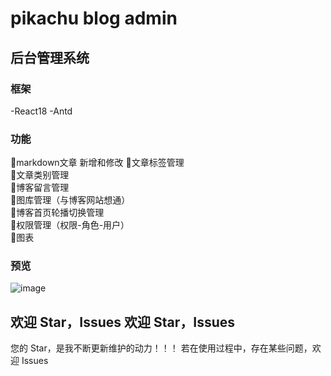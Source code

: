 # pikachu blog admin
## 后台管理系统
### 框架
-React18 
-Antd
### 功能
🎉markdown文章 新增和修改 
🎉文章标签管理  
🎉文章类别管理    
🎉博客留言管理  
🎉图库管理（与博客网站想通）  
🎉博客首页轮播切换管理  
🎉权限管理（权限-角色-用户）  
🔴图表  
### 预览
![image](https://github.com/Liboq/react-markdown-edit/assets/99778162/7da2de7d-b3fc-4e0a-b7be-18c2f70abb9d)
## 欢迎 Star，Issues 欢迎 Star，Issues
您的 Star，是我不断更新维护的动力！！！
若在使用过程中，存在某些问题，欢迎 Issues

